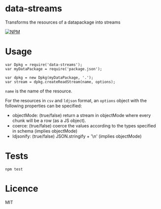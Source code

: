 data-streams
============

Transforms the resources of a datapackage into streams

[![NPM](https://nodei.co/npm/data-streams.png)](https://nodei.co/npm/data-streams/)


Usage
=====

    var Dpkg = require('data-streams');
    var myDataPackage = require('package.json');

    var dpkg = new Dpkg(myDataPackage, '.');
    var stream = dpkg.createReadStream(name, options);


```name``` is the name of the resource.

For the resources in ```csv``` and ```ldjson``` format, an
```options``` object with the following properties can be specified:

- objectMode: (true/false) return a stream in objectMode where every chunk will be a row (as a JS object).
- coerce: (true/false) coerce the values according to the types specified in schema (implies objectMode)
- ldjsonify: (true/false) JSON.stringify + '\n' (implies objectMode)


Tests
=====

    npm test


Licence
=======

MIT
